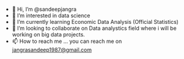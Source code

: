 - 👋 Hi, I’m @sandeepjangra
- 👀 I’m interested in data science
- 🌱 I’m currently learning Economic Data Analysis (Official Statistics)
- 💞️ I’m looking to collaborate on Data analystics field where i will be working on big data projects.
- 📫 How to reach me ... you can reach me on jangrasandeep1987@gmail.com

<!---
sandeepjangra/sandeepjangra is a ✨ special ✨ repository because its `README.md` (this file) appears on your GitHub profile.
You can click the Preview link to take a look at your changes.
--->
